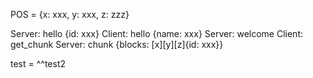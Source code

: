 POS = {x: xxx, y: xxx, z: zzz}


Server: hello {id: xxx}
Client: hello {name: xxx}
Server: welcome <POS>
Client: get_chunk <POS>
Server: chunk {blocks: [x][y][z]{id: xxx}}


test = ^^test2
